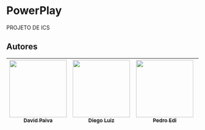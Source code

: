 # PowerPlay
PROJETO DE ICS

## Autores

| [<img src="https://avatars.githubusercontent.com/u/124363859?v=4" width=150><br><sub>David Paiva</sub>](https://github.com/davidmtg) | [<img src="https://avatars.githubusercontent.com/u/124363859?v=4" width=150><br><sub>Diego Luiz</sub>](https://github.com/dilepego) | [<img src="https://avatars.githubusercontent.com/u/107737145?v=4" width=150><br><sub>Pedro Edi</sub>](https://github.com/Pedro-Edi) | [<img src="https://avatars.githubusercontent.com/u/130769859?v=4" width=150><br><sub>Outro Nome</sub>](#) |
| :---: | :---: | :---: | :---: |
